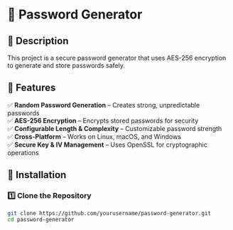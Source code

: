 # 🔐 Password Generator

## 📌 Description
This project is a secure password generator that uses AES-256 encryption to generate and store passwords safely.

## 🚀 Features
✅ **Random Password Generation** – Creates strong, unpredictable passwords  
✅ **AES-256 Encryption** – Encrypts stored passwords for security  
✅ **Configurable Length & Complexity** – Customizable password strength  
✅ **Cross-Platform** – Works on Linux, macOS, and Windows  
✅ **Secure Key & IV Management** – Uses OpenSSL for cryptographic operations  

## 🔧 Installation

### **1️⃣ Clone the Repository**
```bash
git clone https://github.com/yourusername/password-generator.git
cd password-generator
